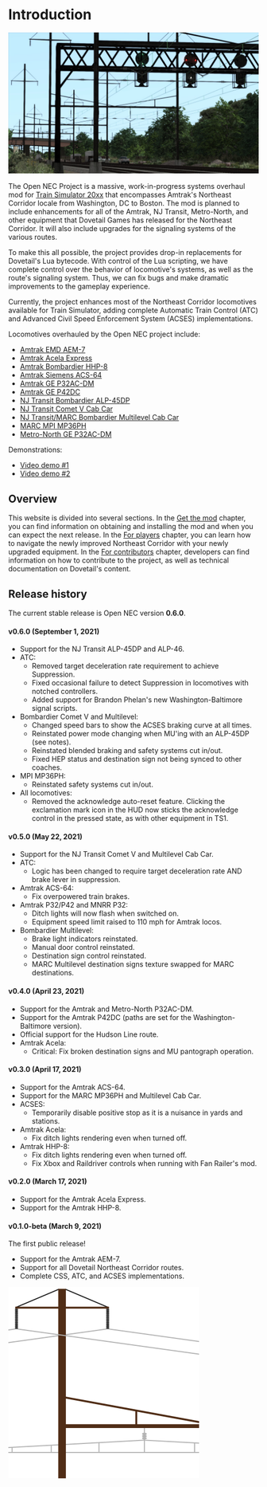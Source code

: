 # Introduction

![Cover image](opennec-cover.jpg)

The Open NEC Project is a massive, work-in-progress systems overhaul mod for [Train Simulator 20xx](https://live.dovetailgames.com/live/train-simulator) that encompasses Amtrak's Northeast Corridor locale from Washington, DC to Boston. The mod is planned to include enhancements for all of the Amtrak, NJ Transit, Metro-North, and other equipment that Dovetail Games has released for the Northeast Corridor. It will also include upgrades for the signaling systems of the various routes.

To make this all possible, the project provides drop-in replacements for Dovetail's Lua bytecode. With control of the Lua scripting, we have complete control over the behavior of locomotive's systems, as well as the route's signaling system. Thus, we can fix bugs and make dramatic improvements to the gameplay experience.

Currently, the project enhances most of the Northeast Corridor locomotives available for Train Simulator, adding complete Automatic Train Control (ATC) and Advanced Civil Speed Enforcement System (ACSES) implementations.

Locomotives overhauled by the Open NEC project include:

- [Amtrak EMD AEM-7](https://store.steampowered.com/app/65232/Train_Simulator_Northeast_Corridor_New_York__Philadelphia_Route_AddOn/)
- [Amtrak Acela Express](https://store.steampowered.com/app/65231/Train_Simulator_Amtrak_Acela_Express_EMU_AddOn/)
- [Amtrak Bombardier HHP-8](https://store.steampowered.com/app/222558/Train_Simulator_Amtrak_HHP8_Loco_AddOn/)
- [Amtrak Siemens ACS-64](https://store.steampowered.com/app/258643/Train_Simulator_NEC_New_YorkNew_Haven_Route_AddOn/)
- [Amtrak GE P32AC-DM](https://store.steampowered.com/app/896719/Train_Simulator_Hudson_Line_New_York__CrotonHarmon_Route_AddOn/)
- [Amtrak GE P42DC](https://store.steampowered.com/app/1429754/Train_Simulator_Northeast_Corridor_Washington_DC__Baltimore_Route_AddOn/)
- [NJ Transit Bombardier ALP-45DP](https://store.steampowered.com/app/325970/Train_Simulator_North_Jersey_Coast_Line_Route_AddOn/)
- [NJ Transit Comet V Cab Car](https://store.steampowered.com/app/325970/Train_Simulator_North_Jersey_Coast_Line_Route_AddOn/)
- [NJ Transit/MARC Bombardier Multilevel Cab Car](https://store.steampowered.com/app/325970/Train_Simulator_North_Jersey_Coast_Line_Route_AddOn/)
- [MARC MPI MP36PH](https://store.steampowered.com/app/1429754/Train_Simulator_Northeast_Corridor_Washington_DC__Baltimore_Route_AddOn/)
- [Metro-North GE P32AC-DM](https://store.steampowered.com/app/258655/Train_Simulator_MetroNorth_P32_ACDM_Genesis_Loco_AddOn/)

Demonstrations:

- [Video demo #1](https://youtu.be/EFRsUOw1sGo)
- [Video demo #2](https://youtu.be/MjvzT8cTnnE)

## Overview

This website is divided into several sections. In the [Get the mod](installation) chapter, you can find information on obtaining and installing the mod and when you can expect the next release. In the [For players](for-players) chapter, you can learn how to navigate the newly improved Northeast Corridor with your newly upgraded equipment. In the [For contributors](for-contributors) chapter, developers can find information on how to contribute to the project, as well as technical documentation on Dovetail's content.

## Release history

The current stable release is Open NEC version **0.6.0**.

#### v0.6.0 (September 1, 2021)

- Support for the NJ Transit ALP-45DP and ALP-46.
- ATC:
    - Removed target deceleration rate requirement to achieve Suppression.
    - Fixed occasional failure to detect Suppression in locomotives with notched controllers.
    - Added support for Brandon Phelan's new Washington-Baltimore signal scripts.
- Bombardier Comet V and Multilevel:
    - Changed speed bars to show the ACSES braking curve at all times.
    - Reinstated power mode changing when MU'ing with an ALP-45DP (see notes).
    - Reinstated blended braking and safety systems cut in/out.
    - Fixed HEP status and destination sign not being synced to other coaches.
- MPI MP36PH:
    - Reinstated safety systems cut in/out.
- All locomotives:
    - Removed the acknowledge auto-reset feature. Clicking the exclamation mark icon in the HUD now sticks the acknowledge control in the pressed state, as with other equipment in TS1.

#### v0.5.0 (May 22, 2021)

- Support for the NJ Transit Comet V and Multilevel Cab Car.
- ATC:
    - Logic has been changed to require target deceleration rate AND brake lever in suppression.
- Amtrak ACS-64:
    - Fix overpowered train brakes.
- Amtrak P32/P42 and MNRR P32:
    - Ditch lights will now flash when switched on.
    - Equipment speed limit raised to 110 mph for Amtrak locos.
- Bombardier Multilevel:
    - Brake light indicators reinstated.
    - Manual door control reinstated.
    - Destination sign control reinstated.
    - MARC Multilevel destination signs texture swapped for MARC destinations.

#### v0.4.0 (April 23, 2021)

- Support for the Amtrak and Metro-North P32AC-DM.
- Support for the Amtrak P42DC (paths are set for the Washington-Baltimore version).
- Official support for the Hudson Line route.
- Amtrak Acela:
    - Critical: Fix broken destination signs and MU pantograph operation.

#### v0.3.0 (April 17, 2021)

- Support for the Amtrak ACS-64.
- Support for the MARC MP36PH and Multilevel Cab Car.
- ACSES:
    - Temporarily disable positive stop as it is a nuisance in yards and stations.
- Amtrak Acela:
    - Fix ditch lights rendering even when turned off.
- Amtrak HHP-8:
    - Fix ditch lights rendering even when turned off.
    - Fix Xbox and Raildriver controls when running with Fan Railer's mod.

#### v0.2.0 (March 17, 2021)

- Support for the Amtrak Acela Express.
- Support for the Amtrak HHP-8.

#### v0.1.0-beta (March 9, 2021)

The first public release!

- Support for the Amtrak AEM-7.
- Support for all Dovetail Northeast Corridor routes.
- Complete CSS, ATC, and ACSES implementations.

![Project logo](opennec-logo.svg)